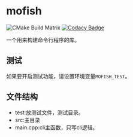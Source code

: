 # mofish
![CMake Build Matrix](https://github.com/mofishes/mofish/workflows/CMake%20Build%20Matrix/badge.svg?event=push)
[![Codacy Badge](https://api.codacy.com/project/badge/Grade/3613a64cd63f45a3b6a887d5511199d4)](https://www.codacy.com/gh/mofishes/mofish?utm_source=github.com&amp;utm_medium=referral&amp;utm_content=mofishes/mofish&amp;utm_campaign=Badge_Grade)

一个用来构建命令行程序的库。

## 测试

如果要开启测试功能，请设置环境变量`MOFISH_TEST`。

## 文件结构

- test:放测试文件，测试目录。
- src:主目录
- main.cpp:cli主函数，只写cli逻辑。